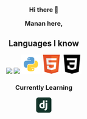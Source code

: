 <h3 align='center'>Hi there 👋<p>Manan here,</p></h3>

<h2 align='center'> Languages I know </h2>
<p align='center'>
<img src=https://github.com/isocpp/logos/blob/master/cpp_logo.svg height='50' weight='50'/>
<img src=https://camo.githubusercontent.com/6cc41155e58a4eebe7353d524da5ebb0de7aaf4fd4ad45fb9a433c8b41d38c16/68747470733a2f2f747365332e6d6d2e62696e672e6e65742f74683f69643d4f49502e7276756a594b4f546d2d2d5654334b545a775633786748614861267069643d417069 height='50' weight='50'/>
 <img src=https://github.com/edent/SuperTinyIcons/blob/master/images/svg/python.svg height='50' weight='50'/>
 <img src=https://github.com/edent/SuperTinyIcons/blob/master/images/svg/html5.svg height='50' weight='50'/>
 <img src=https://github.com/simple-icons/simple-icons/blob/develop/icons/css3.svg height='50'  weight='50'/> 
</p>

<h3 align='center'> Currently Learning </h3>
<p align='center'>
<img src=https://github.com/edent/SuperTinyIcons/blob/master/images/svg/djangoproject.svg height='40' weight='40'/>
</p>
